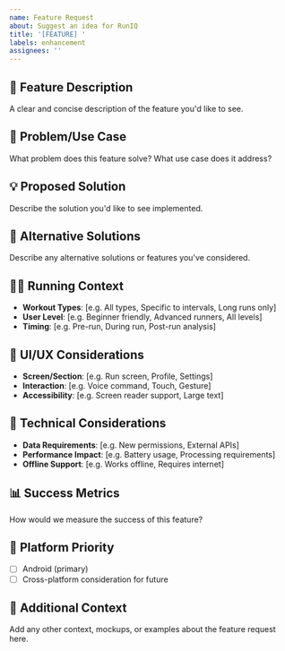 ```yaml
---
name: Feature Request
about: Suggest an idea for RunIQ
title: '[FEATURE] '
labels: enhancement
assignees: ''
---
```


## 🚀 Feature Description
A clear and concise description of the feature you'd like to see.

## 🎯 Problem/Use Case
What problem does this feature solve? What use case does it address?

## 💡 Proposed Solution
Describe the solution you'd like to see implemented.

## 🔄 Alternative Solutions
Describe any alternative solutions or features you've considered.

## 🏃‍♂️ Running Context
<!-- How does this feature relate to running/fitness? -->
- **Workout Types**: [e.g. All types, Specific to intervals, Long runs only]
- **User Level**: [e.g. Beginner friendly, Advanced runners, All levels]
- **Timing**: [e.g. Pre-run, During run, Post-run analysis]

## 🎨 UI/UX Considerations
<!-- If this involves UI changes -->
- **Screen/Section**: [e.g. Run screen, Profile, Settings]
- **Interaction**: [e.g. Voice command, Touch, Gesture]
- **Accessibility**: [e.g. Screen reader support, Large text]

## 🔧 Technical Considerations
<!-- If you have technical insights -->
- **Data Requirements**: [e.g. New permissions, External APIs]
- **Performance Impact**: [e.g. Battery usage, Processing requirements]
- **Offline Support**: [e.g. Works offline, Requires internet]

## 📊 Success Metrics
How would we measure the success of this feature?

## 📱 Platform Priority
- [ ] Android (primary)
- [ ] Cross-platform consideration for future

## 📝 Additional Context
Add any other context, mockups, or examples about the feature request here.